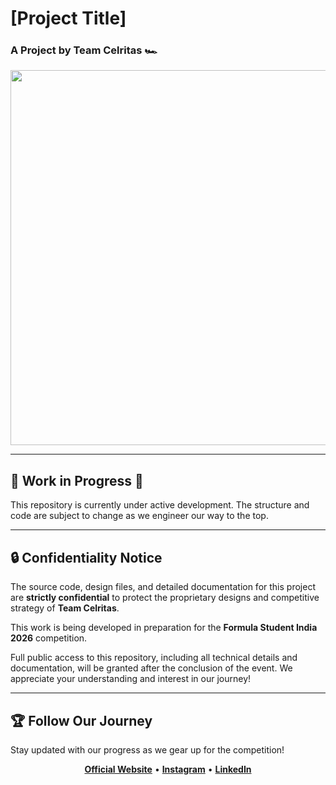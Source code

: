 # [Project Title]
### A Project by Team Celritas 🏎️

<p align="center">
  <img src="https://user-images.githubusercontent.com/26426463/223730018-090995f3-529b-4654-9bdd-02755e114565.gif" width="600">
</p>

---

## 🚧 Work in Progress 🚧

This repository is currently under active development. The structure and code are subject to change as we engineer our way to the top.

---

## 🔒 Confidentiality Notice

The source code, design files, and detailed documentation for this project are **strictly confidential** to protect the proprietary designs and competitive strategy of **Team Celritas**.

This work is being developed in preparation for the **Formula Student India 2026** competition.

Full public access to this repository, including all technical details and documentation, will be granted after the conclusion of the event. We appreciate your understanding and interest in our journey!

---

## 🏆 Follow Our Journey

Stay updated with our progress as we gear up for the competition!

<p align="center">
  <a href="[YOUR_WEBSITE_LINK]"><strong>Official Website</strong></a> •
  <a href="[YOUR_INSTAGRAM_LINK]"><strong>Instagram</strong></a> •
  <a href="[YOUR_LINKEDIN_LINK]"><strong>LinkedIn</strong></a>
</p>
